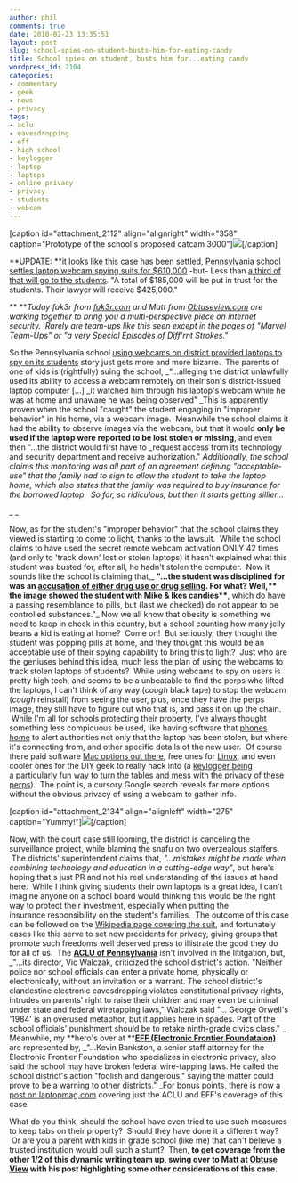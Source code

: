 ```yaml
---
author: phil
comments: true
date: 2010-02-23 13:35:51
layout: post
slug: school-spies-on-student-busts-him-for-eating-candy
title: School spies on student, busts him for...eating candy
wordpress_id: 2104
categories:
- commentary
- geek
- news
- privacy
tags:
- aclu
- eavesdropping
- eff
- high school
- keylogger
- laptop
- laptops
- online privacy
- privacy
- students
- webcam
---
```


[caption id="attachment_2112" align="alignright" width="358" caption="Prototype of the school's proposed catcam 3000"][![](http://fak3r.com/wp-content/uploads/2010/02/catcam1.jpg)](http://fak3r.com/wp-content/uploads/2010/02/catcam1.jpg)[/caption]

**UPDATE: **it looks like this case has been settled, ﻿[Pennsylvania school settles laptop webcam spying suits for $610,000](http://www.chicagotribune.com/news/chi-1011-laptop-ap-story,0,2746834.story) -but- ﻿Less than [a third of that will go to the students](http://www.skunkpost.com/news.sp?newsId=3361). "A total of $185,000 will be put in trust for the students. Their lawyer will receive $425,000."

** **_Today fak3r from _[_fak3r.com_](fak3r.com)_ and Matt from _[_Obtuseview.com_](Obtuseview.com)_ are working together to bring you a multi-perspective piece on internet security.  Rarely are team-ups like this seen except in the pages of "Marvel Team-Ups" or "a very Special Episodes of Diff'rnt Strokes."_

So the Pennsylvania school [using webcams on district provided laptops to spy on its students](http://www.cnn.com/2010/CRIME/02/19/laptop.suit/index.html) story just gets more and more bizarre.  The parents of one of kids is (rightfully) suing the school, _"...alleging the district unlawfully used its ability to access a webcam remotely on their son's district-issued laptop computer [...] _it watched him through his laptop's webcam while he was at home and unaware he was being observed" _This is apparently proven when the school "caught" the student engaging in "improper behavior" in his home, via a webcam image.  Meanwhile the school claims it had the ability to observe images via the webcam, but that it would **only be used if the laptop were reported to be lost stolen or missing**, and even then "...the district would first have to _request access from its technology and security department and receive authorization." _Additionally, the school claims this monitoring was all part of an agreement defining "acceptable-use" that the family had to sign to allow the student to take the laptop home, which also states that the family was required to buy insurance for the borrowed laptop.  So far, so ridiculous, but then it starts getting sillier...<!-- more -->_

_ _

Now, as for the student's﻿ "improper behavior" that the school claims they viewed is starting to come to light, thanks to the lawsuit.  While the school claims to have used the secret remote webcam activation ONLY 42 times (and only to 'track down' lost or stolen laptops) it hasn't explained what this student was busted for, after all, he hadn't stolen the computer.  Now it sounds like the school is claiming that,_ __"...the student was disciplined for was an [accusation of either drug use or drug selling](http://techdirt.com/articles/20100221/2118128243.shtml﻿). For what? Well,** the image showed the student with Mike & Ikes candies**__, which do have a passing resemblance to pills, but (last we checked) do not appear to be controlled substances."_ Now we all know that obesity is something we need to keep in check in this country, but a school counting how many jelly beans a kid is eating at home?  Come on!  But seriously, they thought the student was popping pills at home, and they thought this would be an acceptable use of their spying capability to bring this to light?  Just who are the geniuses behind this idea, much less the plan of using the webcams to track stolen laptops of students?  While using webcams to spy on users is pretty high tech, and seems to be a unbeatable to find the perps who lifted the laptops, I can't think of any way (*cough* black tape) to stop the webcam (*cough* reinstall) from seeing the user, plus, once they have the perps image, they still have to figure out who that is, and pass it on up the chain.  While I'm all for schools protecting their property, I've always thought something less compicuous be used, like having software that [phones home](http://www.securitykit.com/pc_phonehome.htm) to alert authorities not only that the laptop has been stolen, but where it's connecting from, and other specific details of the new user.  Of course there paid software [Mac options out there](http://www.orbicule.com/undercover/), free ones for [Linux](http://preyproject.com/), and even cooler ones for the DIY geek to really hack into (a [keylogger being a particularly fun way to turn the tables and mess with the privacy of these perps](http://www.newsweek.com/id/195408)).  The point is, a cursory Google search reveals far more options without the obvious privacy of using a webcam to gather info.

[caption id="attachment_2134" align="alignleft" width="275" caption="Yummy!"][![](http://fak3r.com/wp-content/uploads/2010/02/mike_n_ikes.jpg)](http://fak3r.com/wp-content/uploads/2010/02/mike_n_ikes.jpg)[/caption]

Now, with the court case still looming, the district is canceling the surveillance project, while blaming the snafu on two overzealous staffers.  The districts' superintendent claims that, _"...mistakes might be made when combining technology and education in a cutting-edge way"_, but here's hoping that's just PR and not his real understanding of the issues at hand here.  While I think giving students their own laptops is a great idea, I can't imagine anyone on a school board would thinking this would be the right way to protect their investment, especially when putting the insurance responsibility on the student's families.  The outcome of this case can be followed on the [Wikipedia page covering the suit](http://en.wikipedia.org/wiki/Blake_J._Robbins_v._Lower_Merion_School_District), and fortunately cases like this serve to set new precidents for privacy, giving groups that promote such freedoms well deserved press to illistrate the good they do for all of us.  The **[ACLU of Pennsylvania](http://www.aclupa.org/)** isn't involved in the lititgation, but, _"...its director, Vic Walczak, criticized the school district's action. "Neither police nor school officials can enter a private home, physically or electronically, without an invitation or a warrant. The school district's clandestine electronic eavesdropping violates constitutional privacy rights, intrudes on parents' right to raise their children and may even be criminal under state and federal wiretapping laws," Walczak said "... George Orwell's '1984' is an overused metaphor, but it applies here in spades. Part of the school officials' punishment should be to retake ninth-grade civics class." _ Meanwhile, my **hero's over at **[**EFF (Electronic Frontier Foundataion)**](http://eff.org) are represented by, _"...Kevin Bankston, a senior staff attorney for the Electronic Frontier Foundation who specializes in electronic privacy, also said the school may have broken federal wire-tapping laws. He called the school district's action "foolish and dangerous," saying the matter could prove to be a warning to other districts." _For bonus points, there is now [a post on laptopmag.com](http://blog.laptopmag.com/aclu-and-eff-speak-out-against-school-webcam-spying) covering just the ACLU and EFF's coverage of this case.

What do you think, should the school have even tried to use such measures to keep tabs on their property?  Should they have done it a different way?  Or are you a parent with kids in grade school (like me) that can't believe a trusted institution would pull such a stunt?  Then, **to get coverage from the other 1/2 of this dynamic writing team up, swing over to Matt at **[**Obtuse View**](http://obtuseview.com/2010/02/23/pa-school-spying-editoral-team-up-with-fak3r-from-fak3r-com/)** with his post highlighting some other considerations of this case.**
